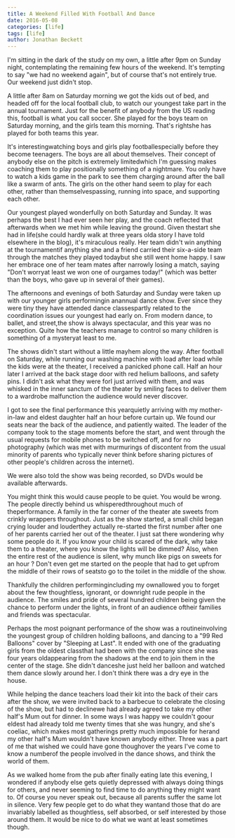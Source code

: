```yaml
---
title: A Weekend Filled With Football And Dance
date: 2016-05-08
categories: [life]
tags: [life]
author: Jonathan Beckett
---
```


I'm sitting in the dark of the study on my own, a little after 9pm on Sunday night, contemplating the remaining few hours of the weekend. It's tempting to say "we had no weekend again", but of course that's not entirely true. Our weekend just didn't stop.

A little after 8am on Saturday morning we got the kids out of bed, and headed off for the local football club, to watch our youngest take part in the annual tournament. Just for the benefit of anybody from the US reading this, football is what you call soccer. She played for the boys team on Saturday morning, and the girls team this morning. That's rightshe has played for both teams this year.

It's interestingwatching boys and girls play footballespecially before they become teenagers. The boys are all about themselves. Their concept of anybody else on the pitch is extremely limitedwhich I'm guessing makes coaching them to play positionally something of a nightmare. You only have to watch a kids game in the park to see them charging around after the ball like a swarm of ants. The girls on the other hand seem to play for each other, rather than themselvespassing, running into space, and supporting each other.

Our youngest played wonderfully on both Saturday and Sunday. It was perhaps the best I had ever seen her play, and the coach reflected that afterwards when we met him while leaving the ground. Given thestart she had in life(she could hardly walk at three years olda story I have told elsewhere in the blog), it's miraculous really. Her team didn't win anything at the tournamentif anything she and a friend carried their six-a-side team through the matches they played todaybut she still went home happy. I saw her embrace one of her team mates after narrowly losing a match, saying "Don't worryat least we won one of ourgames today!" (which was better than the boys, who gave up in several of their games).

The afternoons and evenings of both Saturday and Sunday were taken up with our younger girls performingin anannual dance show. Ever since they were tiny they have attended dance classespartly related to the coordination issues our youngest had early on. From modern dance, to ballet, and street,the show is always spectacular, and this year was no exception. Quite how the teachers manage to control so many children is something of a mysteryat least to me.

The shows didn't start without a little mayhem along the way. After football on Saturday, while running our washing machine with load after load while the kids were at the theater, I received a panicked phone call. Half an hour later I arrived at the back stage door with red helium balloons, and safety pins. I didn't ask what they were forI just arrived with them, and was whisked in the inner sanctum of the theater by smiling faces to deliver them to a wardrobe malfunction the audience would never discover.

I got to see the final performance this yearquietly arriving with my mother-in-law and eldest daughter half an hour before curtain up. We found our seats near the back of the audience, and patiently waited. The leader of the company took to the stage moments before the start, and went through the usual requests for mobile phones to be switched off, and for no photography (which was met with murmurings of discontent from the usual minority of parents who typically never think before sharing pictures of other people's children across the internet).

We were also told the show was being recorded, so DVDs would be available afterwards.

You might think this would cause people to be quiet. You would be wrong. The people directly behind us whisperedthroughout much of theperformance. A family in the far corner of the theater ate sweets from crinkly wrappers throughout. Just as the show started, a small child began crying louder and louderthey actually re-started the first number after one of her parents carried her out of the theater. I just sat there wondering why some people do it. If you know your child is scared of the dark, why take them to a theater, where you know the lights will be dimmed? Also, when the entire rest of the audience is silent, why munch like pigs on sweets for an hour ? Don't even get me started on the people that had to get upfrom the middle of their rows of seatsto go to the toilet in the middle of the show.

Thankfully the children performingincluding my ownallowed you to forget about the few thoughtless, ignorant, or downright rude people in the audience. The smiles and pride of several hundred children being given the chance to perform under the lights, in front of an audience oftheir families and friends was spectacular.

Perhaps the most poignant performance of the show was a routineinvolving the youngest group of children holding balloons, and dancing to a "99 Red Balloons" cover by "Sleeping at Last". It ended with one of the graduating girls from the oldest classthat had been with the company since she was four years oldappearing from the shadows at the end to join them in the center of the stage. She didn't danceshe just held her balloon and watched them dance slowly around her. I don't think there was a dry eye in the house.

While helping the dance teachers load their kit into the back of their cars after the show, we were invited back to a barbecue to celebrate the closing of the show, but had to declinewe had already agreed to take my other half's Mum out for dinner. In some ways I was happy we couldn't goour eldest had already told me twenty times that she was hungry, and she's coeliac, which makes most gatherings pretty much impossible for herand my other half's Mum wouldn't have known anybody either. Three was a part of me that wished we could have gone thoughover the years I've come to know a numberof the people involved in the dance shows, and think the world of them.

As we walked home from the pub after finally eating late this evening, I wondered if anybody else gets quietly depressed with always doing things for others, and never seeming to find time to do anything they might want to. Of course you never speak out, because all parents suffer the same lot in silence. Very few people get to do what they wantand those that do are invariably labelled as thoughtless, self absorbed, or self interested by those around them. It would be nice to do what we want at least sometimes though.